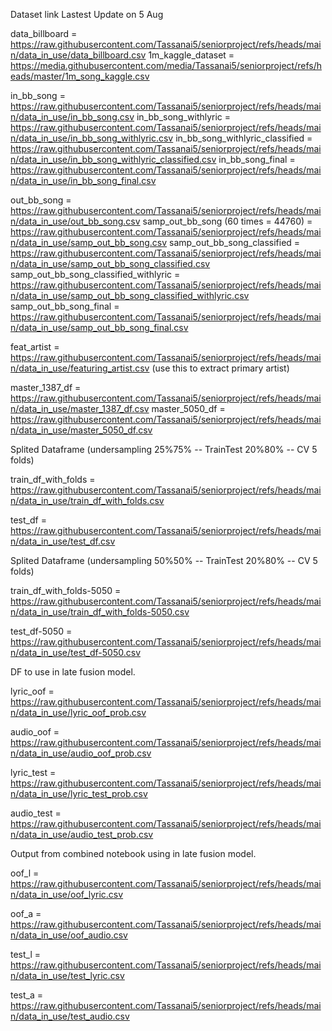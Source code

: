Dataset link Lastest Update on 5 Aug

data_billboard = https://raw.githubusercontent.com/Tassanai5/seniorproject/refs/heads/main/data_in_use/data_billboard.csv
1m_kaggle_dataset = https://media.githubusercontent.com/media/Tassanai5/seniorproject/refs/heads/master/1m_song_kaggle.csv

in_bb_song = https://raw.githubusercontent.com/Tassanai5/seniorproject/refs/heads/main/data_in_use/in_bb_song.csv
in_bb_song_withlyric = https://raw.githubusercontent.com/Tassanai5/seniorproject/refs/heads/main/data_in_use/in_bb_song_withlyric.csv
in_bb_song_withlyric_classified = https://raw.githubusercontent.com/Tassanai5/seniorproject/refs/heads/main/data_in_use/in_bb_song_withlyric_classified.csv
in_bb_song_final = https://raw.githubusercontent.com/Tassanai5/seniorproject/refs/heads/main/data_in_use/in_bb_song_final.csv

out_bb_song = https://raw.githubusercontent.com/Tassanai5/seniorproject/refs/heads/main/data_in_use/out_bb_song.csv
samp_out_bb_song (60 times = 44760) = https://raw.githubusercontent.com/Tassanai5/seniorproject/refs/heads/main/data_in_use/samp_out_bb_song.csv
samp_out_bb_song_classified = https://raw.githubusercontent.com/Tassanai5/seniorproject/refs/heads/main/data_in_use/samp_out_bb_song_classified.csv
samp_out_bb_song_classified_withlyric = https://raw.githubusercontent.com/Tassanai5/seniorproject/refs/heads/main/data_in_use/samp_out_bb_song_classified_withlyric.csv
samp_out_bb_song_final = https://raw.githubusercontent.com/Tassanai5/seniorproject/refs/heads/main/data_in_use/samp_out_bb_song_final.csv

feat_artist = https://raw.githubusercontent.com/Tassanai5/seniorproject/refs/heads/main/data_in_use/featuring_artist.csv (use this to extract primary artist)

master_1387_df = https://raw.githubusercontent.com/Tassanai5/seniorproject/refs/heads/main/data_in_use/master_1387_df.csv
master_5050_df = https://raw.githubusercontent.com/Tassanai5/seniorproject/refs/heads/main/data_in_use/master_5050_df.csv


Splited Dataframe (undersampling 25%75% -- TrainTest 20%80% -- CV 5 folds)

train_df_with_folds = https://raw.githubusercontent.com/Tassanai5/seniorproject/refs/heads/main/data_in_use/train_df_with_folds.csv

test_df = https://raw.githubusercontent.com/Tassanai5/seniorproject/refs/heads/main/data_in_use/test_df.csv

Splited Dataframe (undersampling 50%50% -- TrainTest 20%80% -- CV 5 folds)

train_df_with_folds-5050 = https://raw.githubusercontent.com/Tassanai5/seniorproject/refs/heads/main/data_in_use/train_df_with_folds-5050.csv

test_df-5050 = https://raw.githubusercontent.com/Tassanai5/seniorproject/refs/heads/main/data_in_use/test_df-5050.csv


DF to use in late fusion model.

lyric_oof = https://raw.githubusercontent.com/Tassanai5/seniorproject/refs/heads/main/data_in_use/lyric_oof_prob.csv

audio_oof = https://raw.githubusercontent.com/Tassanai5/seniorproject/refs/heads/main/data_in_use/audio_oof_prob.csv

lyric_test = https://raw.githubusercontent.com/Tassanai5/seniorproject/refs/heads/main/data_in_use/lyric_test_prob.csv

audio_test = https://raw.githubusercontent.com/Tassanai5/seniorproject/refs/heads/main/data_in_use/audio_test_prob.csv


Output from combined notebook using in late fusion model.

oof_l = https://raw.githubusercontent.com/Tassanai5/seniorproject/refs/heads/main/data_in_use/oof_lyric.csv

oof_a = https://raw.githubusercontent.com/Tassanai5/seniorproject/refs/heads/main/data_in_use/oof_audio.csv

test_l = https://raw.githubusercontent.com/Tassanai5/seniorproject/refs/heads/main/data_in_use/test_lyric.csv

test_a = https://raw.githubusercontent.com/Tassanai5/seniorproject/refs/heads/main/data_in_use/test_audio.csv
